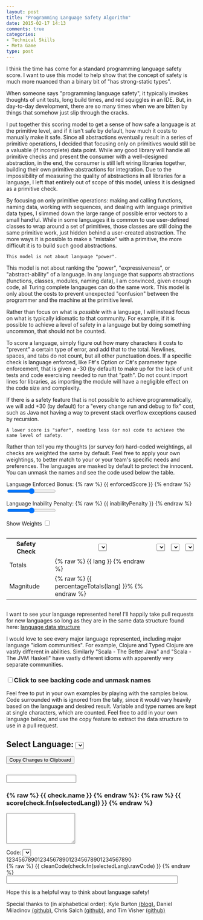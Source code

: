 ```yaml
---
layout: post
title: "Programming Language Safety Algorithm"
date: 2015-02-17 14:13
comments: true
categories: 
- Technical Skills
- Meta Game
type: post
---
```


I think the time has come for a standard programming language safety
score. I want to use this model to help show that the concept of
safety is much more nuanced than a binary bit of "has strong-static
types".

When someone says "programming language safety", it typically invokes
thoughts of unit tests, long build times, and red squiggles in an
IDE. But, in day-to-day development, there are so many times when we
are bitten by things that somehow just slip through the cracks.

I put together this scoring model to get a sense of how safe a
language is at the primitive level, and if it isn't safe by default,
how much it costs to manually make it safe. Since all abstractions
eventually result in a series of primitive operations, I decided that
focusing only on primitives would still be a valuable (if incomplete)
data point. While any good library will handle all primitive checks
and present the consumer with a well-designed abstraction, in the end,
the consumer is still left wiring libraries together, building their
own primitive abstractions for integration. Due to the impossibility of
measuring the quality of abstractions in all libraries for a language,
I left that entirely out of scope of this model, unless it is designed
as a primitive check.

By focusing on only primitive operations: making and calling
functions, naming data, working with sequences, and dealing with
language primitive data types, I slimmed down the large range of
possible error vectors to a small handful. While in some languages it
is common to use user-defined classes to wrap around a set of
primitives, those classes are still doing the same primitive work,
just hidden behind a user-created abstraction. The more ways it is
possible to make a "mistake" with a primitive, the more difficult it
is to build such good abstractions.

    This model is not about language "power".

This model is not about ranking the "power", "expressiveness", or
"abstract-ability" of a language. In any language that supports
abstractions (functions, classes, modules, naming data), I am
convinced, given enough code, all Turing complete langauges can do the
same work. This model is only about the costs to prevent unexpected
"confusion" between the programmer and the machine at the primitive
level.

Rather than focus on what is _possible_ with a language, I will
instead focus on what is typically idiomatic to that community. For
example, if it is possible to achieve a level of safety in a language
but by doing something uncommon, that should not be counted.

To score a language, simply figure out how many characters it costs to
"prevent" a certain type of error, and add that to the
total. Newlines, spaces, and tabs do not count, but all other
punctuation does. If a specific check is language enforced, like F#'s
Option or C#'s parameter type enforcement, that is given a -30 (by
default) to make up for the lack of unit tests and code exercising
needed to run that "path". Do not count import lines for libraries, as
importing the module will have a negligible effect on the code size
and complexity.

If there is a safety feature that is not possible to achieve
programmatically, we will add +30 (by default) for a "every change run
and debug to fix" cost, such as Java not having a way to prevent stack
overflow exceptions caused by recursion.

    A lower score is "safer", needing less (or no) code to achieve the same level of safety.

Rather than tell you my thoughts (or survey for) hard-coded
weightings, all checks are weighted the same by default. Feel free to
apply your own weightings, to better match to your or your team's
specific needs and preferences. The languages are masked by default to
protect the innocent. You can unmask the names and see the code used
below the table.

<div ng-app="TableApp">
<div ng-controller="TableCtrl">

Language Enforced Bonus:
{% raw %} {{ enforcedScore }} {% endraw %}
<input ng-model="enforcedScore" type="range" min="0" max="50" />

Language Inability Penalty:
{% raw %} {{ inabilityPenalty }} {% endraw %}
<input ng-model="inabilityPenalty" type="range" min="0" max="50" />

Show Weights <input type="checkbox" ng-model="showWeights" />
<p class="lead">
<div style="overflow-x:scroll">
<table class="langtable">
<tr>
<th>Safety Check</th>
<th></th>
<th>
<select ng-options="getName(lang) for lang in allLanguages" ng-model="languages[0]"></select>
</th>
<th>
<select ng-options="getName(lang) for lang in allLanguages" ng-model="languages[1]"></select>
</th>
<th>
<select ng-options="getName(lang) for lang in allLanguages" ng-model="languages[2]"></select>
</th>
<th>
<select ng-options="getName(lang) for lang in allLanguages" ng-model="languages[3]"></select>
</th>
</tr>
<tr ng-repeat="check in langChecks" score-row name="check.name" language-fn="check.fn"></tr>
<tr class="totals"><td>Totals</td>
<td></td>
<td ng-repeat="lang in langTotals track by $index">
{% raw %} {{ lang }} {% endraw %}
</td>
</tr>
<tr class="totals"><td>Magnitude</td>
<td></td>
<td ng-repeat="lang in langTotals track by $index">
{% raw %} {{ percentageTotals(lang) }}% {% endraw %}
</td>
</tr>
</table>
</div>

I want to see your language represented here! I'll happily take pull
requests for new languages so long as they are in the same data
structure found here: [language data structure](https://github.com/steveshogren/blog-source/blob/22f907bb2d43b1edf7ca8807c32bb4542c887d93/source/javascripts/sliders.js#L97-L158)

I would love to see every major language represented, including major
language "idiom communities". For example, Clojure and Typed Clojure
are vastly different in abilities. Similarly "Scala - The Better Java"
and "Scala - The JVM Haskell" have vastly different idioms with
apparently very separate communities.

<h3><input ng-model="showRealName" type="checkbox" /><span
ng-click="showRealName = !!!showRealName">Click to see backing code and unmask names</span></h3>

<div ng-show="showRealName"> Feel free to put in your own examples by
playing with the samples below. Code surrounded with <! !> is ignored
from the tally, since it would vary heavily based on the language and
desired result. Variable and type names are kept at single characters,
which are counted. Feel free to add in your own language below, and
use the copy feature to extract the data structure to use in a pull
request.

<h2>Select Language:
<select ng-options="lang.name for lang in allLanguages" ng-model="selectedLang"></select>
</h2>
<button ng-click="copyToClipboard(selectedLang)">Copy Changes to Clipboard</button>
<h2><input ng-model="selectedLang.name"></input></h2>
<div ng-repeat="check in langChecks">
<h3>{% raw %} {{ check.name }} {% endraw %}: {% raw %} {{ score(check.fn(selectedLang)) }} {% endraw %} </h3>
<p>
<textarea class="widetextarea" rows="5" ng-model="check.fn(selectedLang).desc"></textarea> 
<div>
Code: <select ng-options="enforcedNice(e) for e in enforcedTypes" ng-model="check.fn(selectedLang).enforced"></select>
<div class="tablecode">1234567890123456789012345678901234567890</div>
<div class="tablecode" > {% raw %} {{ cleanCode(check.fn(selectedLang).rawCode) }} {% endraw %} </div>
<input type="text" style="width:90%;" ng-model="check.fn(selectedLang).rawCode" />
</div>
</p>
</div>
</div>

Hope this is a helpful way to think about language safety!

Special thanks to (in alphabetical order):
Kyle Burton [(blog)](http://asymmetrical-view.com/),
Daniel Miladinov [(github)](https://github.com/danielmiladinov),
Chris Salch [(github)](https://github.com/arlaneenalra), and
Tim Visher [(github)](https://github.com/timvisher)
